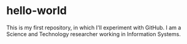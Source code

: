 # hello-world
This is my first repository, in which I'll experiment with GitHub.
I am a Science and Technology researcher working in Information Systems.
